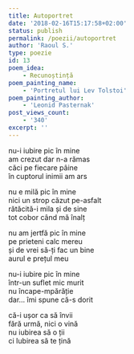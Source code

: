 ```yaml
---
title: Autoportret
date: '2018-02-16T15:17:58+02:00'
status: publish
permalink: /poezii/autoportret
author: 'Raoul S.'
type: poezie
id: 13
poem_idea:
    - Recunoștință
poem_painting_name:
    - 'Portretul lui Lev Tolstoi'
poem_painting_author:
    - 'Leonid Pasternak'
post_views_count:
    - '340'
excerpt: ''
---
```

nu-i iubire pic în mine  
am crezut dar n-a rămas  
căci pe fiecare pâine  
în cuptorul inimii am ars

nu e milă pic în mine  
nici un strop căzut pe-asfalt  
rătăcită-i mila și de sine  
tot cobor când mă înalț

nu am jertfă pic în mine  
pe prieteni calc mereu  
și de vrei să-ți fac un bine  
aurul e prețul meu

nu-i iubire pic în mine  
într-un suflet mic murit  
nu încape-mpărăție  
dar… îmi spune că-s dorit

că-i ușor ca să învii  
fără urmă, nici o vină  
nu iubirea să o ții  
ci Iubirea să te țină